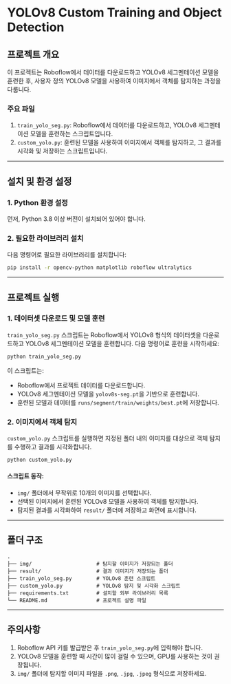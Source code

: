 
# YOLOv8 Custom Training and Object Detection

## 프로젝트 개요
이 프로젝트는 Roboflow에서 데이터를 다운로드하고 YOLOv8 세그멘테이션 모델을 훈련한 후, 사용자 정의 YOLOv8 모델을 사용하여 이미지에서 객체를 탐지하는 과정을 다룹니다.

### 주요 파일
1. `train_yolo_seg.py`: Roboflow에서 데이터를 다운로드하고, YOLOv8 세그멘테이션 모델을 훈련하는 스크립트입니다.
2. `custom_yolo.py`: 훈련된 모델을 사용하여 이미지에서 객체를 탐지하고, 그 결과를 시각화 및 저장하는 스크립트입니다.

---

## 설치 및 환경 설정

### 1. Python 환경 설정

먼저, Python 3.8 이상 버전이 설치되어 있어야 합니다.

### 2. 필요한 라이브러리 설치

다음 명령어로 필요한 라이브러리를 설치합니다:

```bash
pip install -r opencv-python matplotlib roboflow ultralytics
```

---

## 프로젝트 실행

### 1. 데이터셋 다운로드 및 모델 훈련

`train_yolo_seg.py` 스크립트는 Roboflow에서 YOLOv8 형식의 데이터셋을 다운로드하고 YOLOv8 세그멘테이션 모델을 훈련합니다. 다음 명령어로 훈련을 시작하세요:

```bash
python train_yolo_seg.py
```

이 스크립트는:
- Roboflow에서 프로젝트 데이터를 다운로드합니다.
- YOLOv8 세그멘테이션 모델을 `yolov8s-seg.pt`을 기반으로 훈련합니다.
- 훈련된 모델과 데이터를 `runs/segment/train/weights/best.pt`에 저장합니다.

### 2. 이미지에서 객체 탐지

`custom_yolo.py` 스크립트를 실행하면 지정된 폴더 내의 이미지를 대상으로 객체 탐지를 수행하고 결과를 시각화합니다.

```bash
python custom_yolo.py
```

#### 스크립트 동작:
- `img/` 폴더에서 무작위로 10개의 이미지를 선택합니다.
- 선택된 이미지에서 훈련된 YOLOv8 모델을 사용하여 객체를 탐지합니다.
- 탐지된 결과를 시각화하여 `result/` 폴더에 저장하고 화면에 표시합니다.

---

## 폴더 구조

```
.
├── img/                     # 탐지할 이미지가 저장되는 폴더
├── result/                  # 결과 이미지가 저장되는 폴더
├── train_yolo_seg.py        # YOLOv8 훈련 스크립트
├── custom_yolo.py           # YOLOv8 탐지 및 시각화 스크립트
├── requirements.txt         # 설치할 외부 라이브러리 목록
└── README.md                # 프로젝트 설명 파일
```

---

## 주의사항

1. Roboflow API 키를 발급받은 후 `train_yolo_seg.py`에 입력해야 합니다.
2. YOLOv8 모델을 훈련할 때 시간이 많이 걸릴 수 있으며, GPU를 사용하는 것이 권장됩니다.
3. `img/` 폴더에 탐지할 이미지 파일을 `.png`, `.jpg`, `.jpeg` 형식으로 저장하세요.
